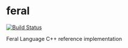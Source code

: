 # feral

[![Build Status](https://api.cirrus-ci.com/github/feral-lang/feral.svg?branch=master)](https://cirrus-ci.com/github/feral-lang/feral)

Feral Language C++ reference implementation
